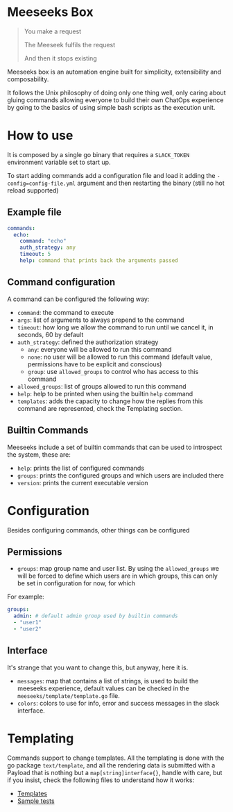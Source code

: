 # Meeseeks Box

> You make a request
>
> The Meeseek fulfils the request
>
> And then it stops existing

Meeseeks box is an automation engine built for simplicity, extensibility and
composability.

It follows the Unix philosophy of doing only one thing well, only caring about
gluing commands allowing everyone to build their own ChatOps experience by
going to the basics of using simple bash scripts as the execution unit.

# How to use

It is composed by a single go binary that requires a `SLACK_TOKEN` environment
variable set to start up.

To start adding commands add a configuration file and load it adding the
`-config=config-file.yml` argument and then restarting the binary (still no hot
reload supported)

## Example file

```yaml
commands:
  echo:
    command: "echo"
    auth_strategy: any
    timeout: 5
    help: command that prints back the arguments passed
```

## Command configuration

A command can be configured the following way:

- `command`: the command to execute
- `args`: list of arguments to always prepend to the command
- `timeout`: how long we allow the command to run until we cancel it, in
  seconds, 60 by default
- `auth_strategy`: defined the authorization strategy
  - `any`: everyone will be allowed to run this command
  - `none`: no user will be allowed to run this command (default value,
    permissions have to be explicit and conscious)
  - `group`: use `allowed_groups` to control who has access to this command
- `allowed_groups`: list of groups allowed to run this command
- `help`: help to be printed when using the builtin `help` command
- `templates`: adds the capacity to change how the replies from this command
  are represented, check the Templating section.

## Builtin Commands

Meeseeks include a set of builtin commands that can be used to introspect the
system, these are:

- `help`: prints the list of configured commands
- `groups`: prints the configured groups and which users are included there
- `version`: prints the current executable version

# Configuration

Besides configuring commands, other things can be configured

## Permissions

- `groups`: map group name and user list. By using the `allowed_groups` we will
  be forced to define which users are in which groups, this can only be set in
  configuration for now, for which

For example:

```yaml
groups:
  admin: # default admin group used by builtin commands
  - "user1"
  - "user2"
```

## Interface

It's strange that you want to change this, but anyway, here it is.

- `messages`: map that contains a list of strings, is used to build the
  meeseeks experience, default values can be checked in the
  `meeseeks/template/template.go` file.
- `colors`: colors to use for info, error and success messages in the slack
  interface.

# Templating

Commands support to change templates. All the templating is done with the go
package `text/template`, and all the rendering data is submitted with a Payload
that is nothing but a `map[string]interface{}`, handle with care, but if you
insist, check the following files to understand how it works:

- [Templates](./meeseeks/template/template.go)
- [Sample tests](./meeseeks/template/template.go)

